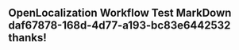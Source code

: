 <properties
ms.topic="hero-topic1"
ms.test1="hero-topic"
ms.test2="test"/>

## OpenLocalization Workflow Test MarkDown daf67878-168d-4d77-a193-bc83e6442532 thanks!
